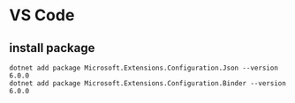 # VS Code

## install package
```
dotnet add package Microsoft.Extensions.Configuration.Json --version 6.0.0
dotnet add package Microsoft.Extensions.Configuration.Binder --version 6.0.0
```

